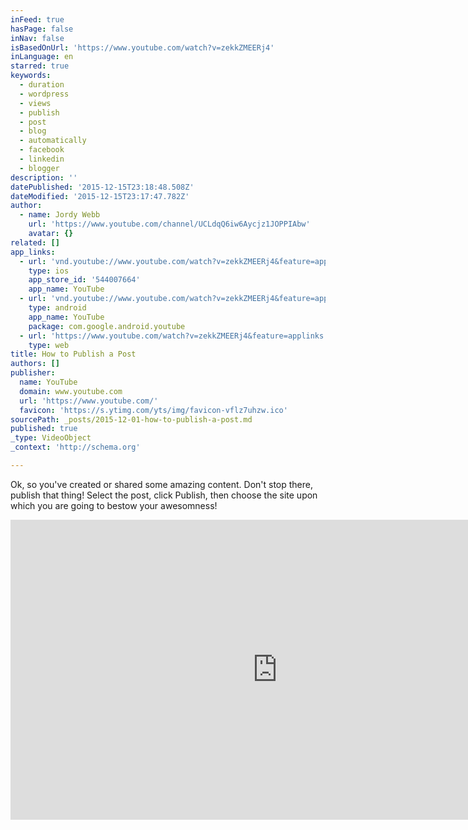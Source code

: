 ```yaml
---
inFeed: true
hasPage: false
inNav: false
isBasedOnUrl: 'https://www.youtube.com/watch?v=zekkZMEERj4'
inLanguage: en
starred: true
keywords:
  - duration
  - wordpress
  - views
  - publish
  - post
  - blog
  - automatically
  - facebook
  - linkedin
  - blogger
description: ''
datePublished: '2015-12-15T23:18:48.508Z'
dateModified: '2015-12-15T23:17:47.782Z'
author:
  - name: Jordy Webb
    url: 'https://www.youtube.com/channel/UCLdqQ6iw6Aycjz1JOPPIAbw'
    avatar: {}
related: []
app_links:
  - url: 'vnd.youtube://www.youtube.com/watch?v=zekkZMEERj4&feature=applinks'
    type: ios
    app_store_id: '544007664'
    app_name: YouTube
  - url: 'vnd.youtube://www.youtube.com/watch?v=zekkZMEERj4&feature=applinks'
    type: android
    app_name: YouTube
    package: com.google.android.youtube
  - url: 'https://www.youtube.com/watch?v=zekkZMEERj4&feature=applinks'
    type: web
title: How to Publish a Post
authors: []
publisher:
  name: YouTube
  domain: www.youtube.com
  url: 'https://www.youtube.com/'
  favicon: 'https://s.ytimg.com/yts/img/favicon-vflz7uhzw.ico'
sourcePath: _posts/2015-12-01-how-to-publish-a-post.md
published: true
_type: VideoObject
_context: 'http://schema.org'

---
```

Ok, so you've created or shared some amazing content. Don't stop there, publish that thing! Select the post, click Publish, then choose the site upon which you are going to bestow your awesomness!

<iframe src="https://cdn.embedly.com/widgets/media.html?src=https%3A%2F%2Fwww.youtube.com%2Fembed%2FzekkZMEERj4%3Ffeature%3Doembed&amp;url=https%3A%2F%2Fwww.youtube.com%2Fwatch%3Fv%3DzekkZMEERj4&amp;image=https%3A%2F%2Fi.ytimg.com%2Fvi%2FzekkZMEERj4%2Fhqdefault.jpg&amp;key=b7d04c9b404c499eba89ee7072e1c4f7&amp;type=text%2Fhtml&amp;schema=youtube" width="854" height="480" scrolling="no" frameborder="0" allowfullscreen="allowfullscreen" style=""></iframe>
